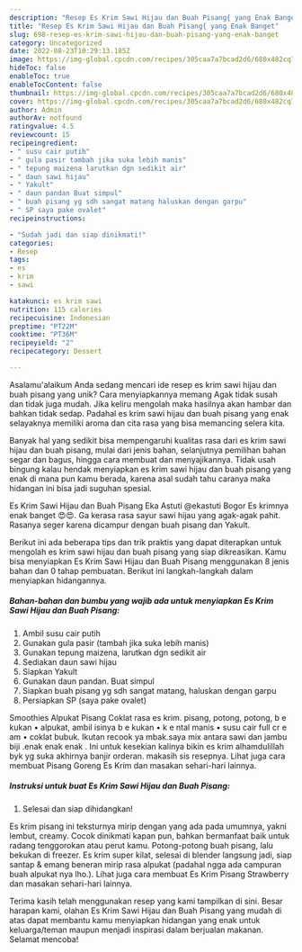```yaml
---
description: "Resep Es Krim Sawi Hijau dan Buah Pisang{ yang Enak Banget"
title: "Resep Es Krim Sawi Hijau dan Buah Pisang{ yang Enak Banget"
slug: 698-resep-es-krim-sawi-hijau-dan-buah-pisang-yang-enak-banget
category: Uncategorized
date: 2022-08-23T10:29:13.185Z
image: https://img-global.cpcdn.com/recipes/305caa7a7bcad2d6/680x482cq70/es-krim-sawi-hijau-dan-buah-pisang-foto-resep-utama.jpg
hideToc: false
enableToc: true
enableTocContent: false
thumbnail: https://img-global.cpcdn.com/recipes/305caa7a7bcad2d6/680x482cq70/es-krim-sawi-hijau-dan-buah-pisang-foto-resep-utama.jpg
cover: https://img-global.cpcdn.com/recipes/305caa7a7bcad2d6/680x482cq70/es-krim-sawi-hijau-dan-buah-pisang-foto-resep-utama.jpg
author: Admin
authorAv: notfound
ratingvalue: 4.5
reviewcount: 15
recipeingredient:
- " susu cair putih"
- " gula pasir tambah jika suka lebih manis"
- " tepung maizena larutkan dgn sedikit air"
- " daun sawi hijau"
- " Yakult"
- " daun pandan Buat simpul"
- " buah pisang yg sdh sangat matang haluskan dengan garpu"
- " SP saya pake ovalet"
recipeinstructions:

- "Sudah jadi dan siap dinikmati!"
categories:
- Resep
tags:
- es
- krim
- sawi

katakunci: es krim sawi 
nutrition: 115 calories
recipecuisine: Indonesian
preptime: "PT22M"
cooktime: "PT36M"
recipeyield: "2"
recipecategory: Dessert

---
```



Asalamu'alaikum Anda sedang mencari ide resep es krim sawi hijau dan buah pisang yang unik? Cara menyiapkannya memang Agak tidak susah dan tidak juga mudah. Jika keliru mengolah maka hasilnya akan hambar dan bahkan tidak sedap. Padahal es krim sawi hijau dan buah pisang yang enak selayaknya memiliki aroma dan cita rasa yang bisa memancing selera kita.


Banyak hal yang sedikit bisa mempengaruhi kualitas rasa dari es krim sawi hijau dan buah pisang, mulai dari jenis bahan, selanjutnya pemilihan bahan segar dan bagus, hingga cara membuat dan menyajikannya. Tidak usah bingung kalau hendak menyiapkan es krim sawi hijau dan buah pisang yang enak di mana pun kamu berada, karena asal sudah tahu caranya maka hidangan ini bisa jadi suguhan spesial.

Es Krim Sawi Hijau dan Buah Pisang Eka Astuti @ekastuti Bogor Es krimnya enak banget 😍😍. Ga kerasa rasa sayur sawi hijau yang agak-agak pahit. Rasanya seger karena dicampur dengan buah pisang dan Yakult.


Berikut ini ada beberapa tips dan trik praktis yang dapat diterapkan untuk mengolah es krim sawi hijau dan buah pisang yang siap dikreasikan. Kamu bisa menyiapkan Es Krim Sawi Hijau dan Buah Pisang menggunakan 8 jenis bahan dan 0 tahap pembuatan. Berikut ini langkah-langkah dalam menyiapkan hidangannya.

<!--inarticleads1-->

##### Bahan-bahan dan bumbu yang wajib ada untuk menyiapkan Es Krim Sawi Hijau dan Buah Pisang:

1. Ambil  susu cair putih
1. Gunakan  gula pasir (tambah jika suka lebih manis)
1. Gunakan  tepung maizena, larutkan dgn sedikit air
1. Sediakan  daun sawi hijau
1. Siapkan  Yakult
1. Gunakan  daun pandan. Buat simpul
1. Siapkan  buah pisang yg sdh sangat matang, haluskan dengan garpu
1. Persiapkan  SP (saya pake ovalet)


Smoothies Alpukat Pisang Coklat rasa es krim. pisang, potong, potong, b e kukan • alpukat, ambil isinya b e kukan • k e ntal manis • susu cair full cr e am • coklat bubuk. Ikutan recook ya mbak.saya mix antara sawi dan jambu biji .enak enak enak . Ini untuk kesekian kalinya bikin es krim alhamdulillah byk yg suka akhirnya banjir orderan. makasih sis resepnya. Lihat juga cara membuat Pisang Goreng Es Krim dan masakan sehari-hari lainnya. 

<!--inarticleads2-->

##### Instruksi untuk buat Es Krim Sawi Hijau dan Buah Pisang:


1. Selesai dan siap dihidangkan!

Es krim pisang ini teksturnya mirip dengan yang ada pada umumnya, yakni lembut, creamy. Cocok dinikmati kapan pun, bahkan bermanfaat baik untuk radang tenggorokan atau perut kamu. Potong-potong buah pisang, lalu bekukan di freezer. Es krim super kilat, selesai di blender langsung jadi, siap santap &amp; emang beneran mirip rasa alpukat (padahal ngga ada campuran buah alpukat nya lho.). Lihat juga cara membuat Es Krim Pisang Strawberry dan masakan sehari-hari lainnya. 

Terima kasih telah menggunakan resep yang kami tampilkan di sini. Besar harapan kami, olahan Es Krim Sawi Hijau dan Buah Pisang yang mudah di atas dapat membantu kamu menyiapkan hidangan yang enak untuk keluarga/teman maupun menjadi inspirasi dalam berjualan makanan. Selamat mencoba!
